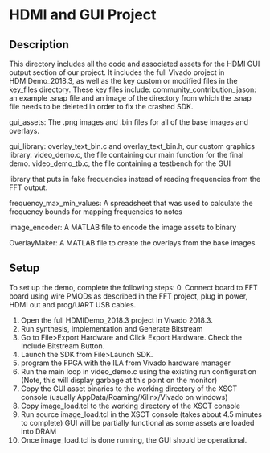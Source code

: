 HDMI and GUI Project
====================

Description
-----------

This directory includes all the code and associated assets for the HDMI GUI output section of our project. It includes the full Vivado project in HDMIDemo_2018.3, as well as the key custom or modified files in the key_files directory. These key files include:
community_contribution_jason: an example .snap file and an image of the directory from which the .snap file needs to be deleted in order to fix the crashed SDK.

gui_assets: The .png images and .bin files for all of the base images and overlays.

gui_library: overlay_text_bin.c and overlay_text_bin.h, our custom graphics library. video_demo.c, the file containing our main function for the final demo. video_demo_tb.c, the file containing a testbench for the GUI 

library that puts in fake frequencies instead of reading frequencies from the FFT output.

frequency_max_min_values: A spreadsheet that was used to calculate the frequency bounds for mapping frequencies to notes

image_encoder: A MATLAB file to encode the image assets to binary

OverlayMaker: A MATLAB file to create the overlays from the base images


Setup
-----------
To set up the demo, complete the following steps:
0. Connect board to FFT board using wire PMODs as described in the FFT project, plug in power, HDMI out and prog/UART USB cables. 
1. Open the full HDMIDemo_2018.3 project in Vivado 2018.3.
2. Run synthesis, implementation and Generate Bitstream
3. Go to File>Export Hardware and Click Export Hardware. Check the Include Bitstream Button.
4. Launch the SDK from File>Launch SDK.
5. program the FPGA with the ILA from Vivado hardware manager
6. Run the main loop in video_demo.c using the existing run configuration (Note, this will display garbage at this point on the monitor)
7. Copy the GUI asset binaries to the working directory of the XSCT console (usually AppData/Roaming/Xilinx/Vivado on windows)
8. Copy image_load.tcl to the working directory of the XSCT console
9. Run source image_load.tcl in the XSCT console (takes about 4.5 minutes to complete) GUI will be partially functional as some assets are loaded into DRAM
10. Once image_load.tcl is done running, the GUI should be operational. 

